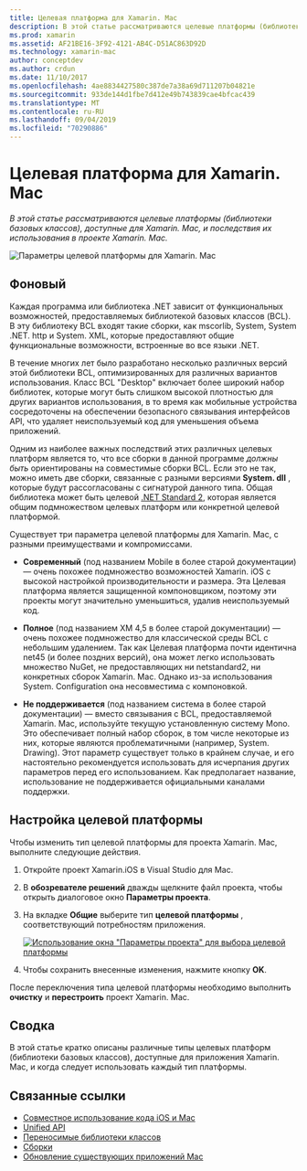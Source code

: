 ```yaml
---
title: Целевая платформа для Xamarin. Mac
description: В этой статье рассматриваются целевые платформы (библиотеки базовых классов), доступные для Xamarin. Mac, и последствия их использования в проекте Xamarin. Mac.
ms.prod: xamarin
ms.assetid: AF21BE16-3F92-4121-AB4C-D51AC863D92D
ms.technology: xamarin-mac
author: conceptdev
ms.author: crdun
ms.date: 11/10/2017
ms.openlocfilehash: 4ae8834427580c387de7a38a69d711207b04821e
ms.sourcegitcommit: 933de144d1fbe7d412e49b743839cae4bfcac439
ms.translationtype: MT
ms.contentlocale: ru-RU
ms.lasthandoff: 09/04/2019
ms.locfileid: "70290886"
---
```

# <a name="target-framework-for-xamarinmac"></a>Целевая платформа для Xamarin. Mac

_В этой статье рассматриваются целевые платформы (библиотеки базовых классов), доступные для Xamarin. Mac, и последствия их использования в проекте Xamarin. Mac._

![Параметры целевой платформы для Xamarin. Mac](target-framework-images/select-target.png "Параметры целевой платформы для Xamarin. Mac")

## <a name="background"></a>Фоновый

Каждая программа или библиотека .NET зависит от функциональных возможностей, предоставляемых библиотекой базовых классов (BCL). В эту библиотеку BCL входят такие сборки, как mscorlib, System, System .NET. http и System. XML, которые предоставляют общие функциональные возможности, встроенные во все языки .NET.

В течение многих лет было разработано несколько различных версий этой библиотеки BCL, оптимизированных для различных вариантов использования. Класс BCL "Desktop" включает более широкий набор библиотек, которые могут быть слишком высокой плотностью для других вариантов использования, в то время как мобильные устройства сосредоточены на обеспечении безопасного связывания интерфейсов API, что удаляет неиспользуемый код для уменьшения объема приложений.

Одним из наиболее важных последствий этих различных целевых платформ является то, что все сборки в данной программе *должны быть* ориентированы на совместимые сборки BCL. Если это не так, можно иметь две сборки, связанные с разными версиями **System. dll** , которые будут рассогласованы с сигнатурой данного типа. Общая библиотека может быть целевой [.NET Standard 2](https://blog.xamarin.com/share-code-net-standard-2-0/), которая является общим подмножеством целевых платформ или конкретной целевой платформой.

Существует три параметра целевой платформы для Xamarin. Mac, с разными преимуществами и компромиссами.

- **Современный** (под названием Mobile в более старой документации) — очень похожее подмножество возможностей Xamarin. iOS с высокой настройкой производительности и размера. Эта Целевая платформа является защищенной компоновщиком, поэтому эти проекты могут значительно уменьшиться, удалив неиспользуемый код.

- **Полное** (под названием XM 4,5 в более старой документации) — очень похожее подмножество для классической среды BCL с небольшим удалением. Так как Целевая платформа почти идентична net45 (и более поздних версий), она может легко использовать множество NuGet, не предоставляющих ни netstandard2, ни конкретных сборок Xamarin. Mac. Однако из-за использования System. Configuration она несовместима с компоновкой.

- **Не поддерживается** (под названием система в более старой документации) — вместо связывания с BCL, предоставляемой Xamarin. Mac, используйте текущую установленную систему Mono. Это обеспечивает полный набор сборок, в том числе некоторые из них, которые являются проблематичными (например, System. Drawing). Этот параметр существует только в крайнем случае, и его настоятельно рекомендуется использовать для исчерпания других параметров перед его использованием. Как предполагает название, использование не поддерживается официальными каналами поддержки.

## <a name="setting-the-target-framework"></a>Настройка целевой платформы

Чтобы изменить тип целевой платформы для проекта Xamarin. Mac, выполните следующие действия.

1. Откройте проект Xamarin.iOS в Visual Studio для Mac.
2. В **обозревателе решений** дважды щелкните файл проекта, чтобы открыть диалоговое окно **Параметры проекта**.
3. На вкладке **Общие** выберите тип **целевой платформы** , соответствующий потребностям приложения.

    [![Использование окна "Параметры проекта" для выбора целевой платформы](target-framework-images/select-target-full.png "Использование окна \"Параметры проекта\" для выбора целевой платформы")](target-framework-images/select-target-full-large.png#lightbox)

4. Чтобы сохранить внесенные изменения, нажмите кнопку **OK**.

После переключения типа целевой платформы необходимо выполнить **очистку** и **перестроить** проект Xamarin. Mac.

## <a name="summary"></a>Сводка

В этой статье кратко описаны различные типы целевых платформ (библиотеки базовых классов), доступные для приложения Xamarin. Mac, и когда следует использовать каждый тип платформы.


## <a name="related-links"></a>Связанные ссылки

- [Совместное использование кода iOS и Mac](~/cross-platform/macios/index.md)
- [Unified API](~/cross-platform/macios/unified/index.md)
- [Переносимые библиотеки классов](~/cross-platform/app-fundamentals/pcl.md)
- [Сборки](~/cross-platform/internals/available-assemblies.md)
- [Обновление существующих приложений Mac](~/cross-platform/macios/unified/updating-mac-apps.md)
